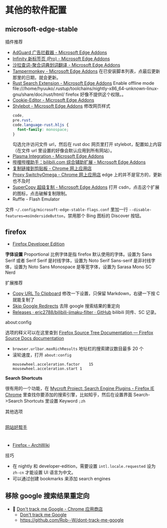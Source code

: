 # 其他的软件配置

## microsoft-edge-stable

插件推荐

- [AdGuard 广告拦截器 - Microsoft Edge Addons](https://microsoftedge.microsoft.com/addons/detail/adguard-%E5%B9%BF%E5%91%8A%E6%8B%A6%E6%88%AA%E5%99%A8/pdffkfellgipmhklpdmokmckkkfcopbh)
- [Infinity 新标签页 (Pro) - Microsoft Edge Addons](https://microsoftedge.microsoft.com/addons/detail/infinity-%E6%96%B0%E6%A0%87%E7%AD%BE%E9%A1%B5-pro/hajlmbnnniemimmaehcefkamdadpjlfa)
- [沙拉查词-聚合词典划词翻译 - Microsoft Edge Addons](https://microsoftedge.microsoft.com/addons/detail/%E6%B2%99%E6%8B%89%E6%9F%A5%E8%AF%8D%E8%81%9A%E5%90%88%E8%AF%8D%E5%85%B8%E5%88%92%E8%AF%8D%E7%BF%BB%E8%AF%91/idghocbbahafpfhjnfhpbfbmpegphmmp)
- [Tampermonkey - Microsoft Edge Addons](https://microsoftedge.microsoft.com/addons/detail/tampermonkey/iikmkjmpaadaobahmlepeloendndfphd)
  在已安装脚本列表，点最后更新那里的日期，就会更新。
- [Rust Search Extension - Microsoft Edge Addons](https://microsoftedge.microsoft.com/addons/detail/rust-search-extension/olemfibpaicdoooacpfffccidjjagmoe)
  Enable offline mode
  file:///home/hyuuko/.rustup/toolchains/nightly-x86_64-unknown-linux-gnu/share/doc/rust/html/
  firefox 好像不提供这个权限。。
- [Cookie-Editor - Microsoft Edge Addons](https://microsoftedge.microsoft.com/addons/detail/cookieeditor/neaplmfkghagebokkhpjpoebhdledlfi)
- [Stylebot - Microsoft Edge Addons](https://microsoftedge.microsoft.com/addons/detail/stylebot/mjolbpfednnbebfapicajpifliopnnai) 修改网页样式
  ```css
  code,
  pre.rust,
  code.language-rust.hljs {
    font-family: monospace;
  }
  ```
  勾选允许访问文件 url，然后在 rust doc 网页里打开 stylebot，配置如上内容（在文件 url 里设置的好像会默认应用到所有网站）。
- [Plasma Integration - Microsoft Edge Addons](https://microsoftedge.microsoft.com/addons/detail/plasma-integration/dnnckbejblnejeabhcmhklcaljjpdjeh)
- [哔哩哔哩助手：bilibili.com 综合辅助扩展 - Microsoft Edge Addons](https://microsoftedge.microsoft.com/addons/detail/%E5%93%94%E5%93%A9%E5%93%94%E5%93%A9%E5%8A%A9%E6%89%8B%EF%BC%9Abilibilicom-%E7%BB%BC%E5%90%88%E8%BE%85%E5%8A%A9%E6%89%A9/fcfebhekhbkhjjimonjmbgmkbclheaoh)
- [复制链接到剪贴板 - Chrome 网上应用店](https://chrome.google.com/webstore/detail/copy-url-to-clipboard/miancenhdlkbmjmhlginhaaepbdnlllc)
- [Proxy SwitchyOmega - Chrome 网上应用店](https://chrome.google.com/webstore/detail/proxy-switchyomega/padekgcemlokbadohgkifijomclgjgif) edge 上的并不是官方的，更新也不及时
- [SuperCopy 超级复制 - Microsoft Edge Addons](https://microsoftedge.microsoft.com/addons/detail/supercopy-%E8%B6%85%E7%BA%A7%E5%A4%8D%E5%88%B6/nhiheekdcnmfbapkmpbhmplfddenhjic)
  打开 csdn，点击这个扩展的图标，点击破解复制限制。
- Ruffle - Flash Emulator

文件 `~/.config/microsoft-edge-stable-flags.conf` 里加一行 `--disable-features=msUndersideButton`，禁用那个 Bing 图标的 Discover 按钮。

## firefox

- [Firefox Developer Edition](https://www.mozilla.org/en-US/firefox/developer/)

**字体设置**
Proportional 比例字体是指 firefox 默认使用的字体。设置为 Sans Serif 或者 Serif
Serif 是衬线字体，设置为 Noto Serif
Sans-serif 是非衬线字体，设置为 Noto Sans
Monospace 是等宽字体，设置为 Sarasa Mono SC Nerd

扩展推荐

- [Copy URL To Clipboard](https://addons.mozilla.org/en-US/firefox/addon/url2clipboard/) 修改一下设置，只保留 Markdown，右键一下按 C 就能复制了
- [Skip Google Redirects](https://addons.mozilla.org/en-US/firefox/addon/remove-google-redirections/) 去除 google 搜索结果的重定向
- [Releases · eric2788/bilibili-jimaku-filter · GitHub](https://github.com/eric2788/bilibili-jimaku-filter/releases) bilibili 同传、SC 记录。

about:config

选项的释义可以在这里查到
[Firefox Source Tree Documentation — Firefox Source Docs documentation](https://firefox-source-docs.mozilla.org/index.html)

- `browser.urlbar.maxRichResults` 地址栏的搜索建议数目最多 20 个
- 滚轮速度，打开 `about:config`
  ```
  mousewheel.acceleration.factor	15
  mousewheel.acceleration.start	1
  ```

**Search Shortcuts**

很有用的一个功能，在 [Mycroft Project: Search Engine Plugins - Firefox IE Chrome](https://mycroftproject.com/dlstats.html) 里查找你要添加的搜索引擎，比如知乎，然后在设置界面 Search->Search Shortcuts 里设置 Keyword `;zh`

其他选项

##

[网站好帮手](https://greasyfork.org/zh-CN/scripts/391082-website-helper)

#

- [Firefox - ArchWiki](https://wiki.archlinux.org/title/Firefox)

技巧

- 在 nightly 和 developer-edition，需要设置 `intl.locale.requested` 设为 `zh-cn` 才能设置 UI 语言为中文。
- 可以通过创建 bookmarks 来添加 search engines

## 移除 google 搜索结果重定向

- 🌟 [Don't track me Google - Chrome 应用商店](https://chrome.google.com/webstore/detail/dont-track-me-google/gdbofhhdmcladcmmfjolgndfkpobecpg)
  - [Don't track me Google](https://greasyfork.org/en/scripts/428243-don-t-track-me-google)
  - <https://github.com/Rob--W/dont-track-me-google>
